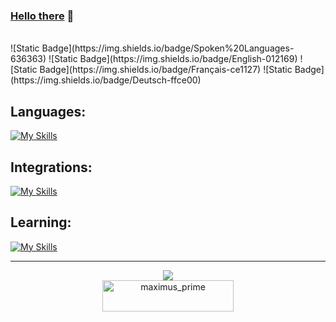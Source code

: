 ### [Hello there](https://i.giphy.com/xTiIzJSKB4l7xTouE8.webp) 👋

<br>
![Static Badge](https://img.shields.io/badge/Spoken%20Languages-636363)&nbsp;![Static Badge](https://img.shields.io/badge/English-012169)&nbsp;![Static Badge](https://img.shields.io/badge/Français-ce1127)&nbsp;![Static Badge](https://img.shields.io/badge/Deutsch-ffce00)

## Languages:
[![My Skills](https://skillicons.dev/icons?i=html,css,js,py,lua,sql&theme=dark)](https://skillicons.dev)
## Integrations:
[![My Skills](https://skillicons.dev/icons?i=discord,bots&theme=dark)](https://skillicons.dev)
## Learning:
[![My Skills](https://skillicons.dev/icons?i=php,ts,cpp,discordjs&theme=dark)](https://skillicons.dev)

<hr>
<p align="center">
  <img
    src="https://github-readme-stats.vercel.app/api/top-langs/?username=Maximus7474&layout=compact&theme=github_dark&hide_border=true"
  /><br>
  <a align="center" href="https://ko-fi.com/maximus_prime">
    <img align="center" src="https://cdn.ko-fi.com/cdn/kofi3.png?v=3" height="50" width="210" alt="maximus_prime" />
  </a>
</p>
